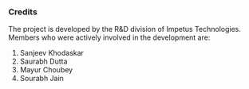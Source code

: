 ### Credits ###

The project is developed by the R&D division of Impetus Technologies. Members who were actively involved in the development are:

1. Sanjeev Khodaskar <br />
2. Saurabh Dutta <br />
3. Mayur Choubey <br />
4. Sourabh Jain <br />
